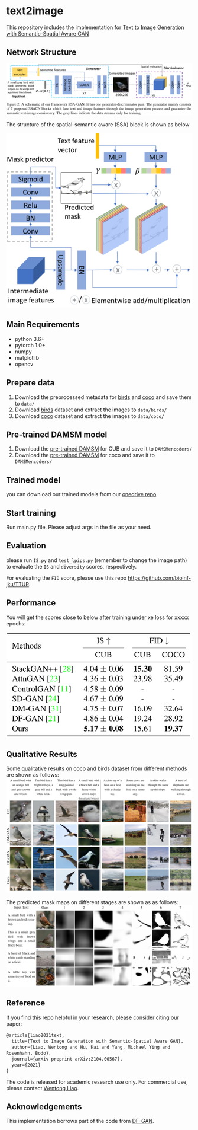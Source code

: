 # text2image

This repository includes the implementation for [Text to Image Generation with Semantic-Spatial Aware GAN](https://arxiv.org/abs/2104.00567)

## Network Structure
![network_structure](./figures/framework.png)

The structure of the spatial-semantic aware (SSA) block  is shown as below

![ssacn](./figures/ssacn.png)

## Main Requirements
* python 3.6+
* pytorch 1.0+
* numpy
* matplotlib
* opencv


## Prepare data
1. Download the preprocessed metadata for [birds](https://drive.google.com/open?id=1O_LtUP9sch09QH3s_EBAgLEctBQ5JBSJ) and [coco](https://drive.google.com/open?id=1rSnbIGNDGZeHlsUlLdahj0RJ9oo6lgH9) and save them to `data/`
2. Download [birds](http://www.vision.caltech.edu/visipedia/CUB-200-2011.html) dataset and extract the images to `data/birds/`
3. Download [coco](http://cocodataset.org/#download) dataset and extract the images to `data/coco/`

## Pre-trained DAMSM model
1. Download the [pre-trained DAMSM](https://drive.google.com/open?id=1GNUKjVeyWYBJ8hEU-yrfYQpDOkxEyP3V) for CUB and save it to `DAMSMencoders/`
2. Download the [pre-trained DAMSM](https://drive.google.com/open?id=1zIrXCE9F6yfbEJIbNP5-YrEe2pZcPSGJ) for coco and save it to `DAMSMencoders/`

## Trained model
you can download our trained models from our [onedrive repo](https://1drv.ms/u/s!At2RxWvE6z1zgvEoglA1flTSnHZqHg?e=TtJNEW)

## Start training
Run main.py file. Please adjust args in the file as your need.


## Evaluation
please run `IS.py` and `test_lpips.py` (remember to change the image path) to evaluate the `IS` and `diversity` scores, respectively.

For evaluating the `FID` score, please use this repo https://github.com/bioinf-jku/TTUR.


## Performance
You will get the scores close to below after training under xe loss for xxxxx epochs:

![results](./figures/results.png)

## Qualitative Results
Some qualitative results on coco and birds dataset from different methods are shown as follows:
![qualitative_results](./figures/qualitative.png)

The predicted mask maps on different stages are shown as as follows:
![mask](./figures/mask.png)

## Reference

If you find this repo helpful in your research, please consider citing our paper:

```
@article{liao2021text,
  title={Text to Image Generation with Semantic-Spatial Aware GAN},
  author={Liao, Wentong and Hu, Kai and Yang, Michael Ying and Rosenhahn, Bodo},
  journal={arXiv preprint arXiv:2104.00567},
  year={2021}
}
```
The code is released for academic research use only. For commercial use, please contact [Wentong Liao](http://www.tnt.uni-hannover.de/en/staff/liao/).

## Acknowledgements

This implementation borrows part of the code from [DF-GAN](https://github.com/tobran/DF-GAN).
